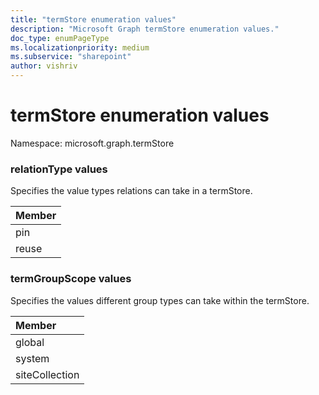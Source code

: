```yaml
---
title: "termStore enumeration values"
description: "Microsoft Graph termStore enumeration values."
doc_type: enumPageType
ms.localizationpriority: medium
ms.subservice: "sharepoint"
author: vishriv
---
```


# termStore enumeration values

Namespace: microsoft.graph.termStore

### relationType values

Specifies the value types relations can take in a termStore.

|Member|
|:---|
|pin|
|reuse|

### termGroupScope values

Specifies the values different group types can take within the termStore.

|Member|
|:---|
|global|
|system|
|siteCollection|

<!--
{
  "type": "#page.annotation",
  "namespace": "microsoft.graph.termStore"
}
-->


